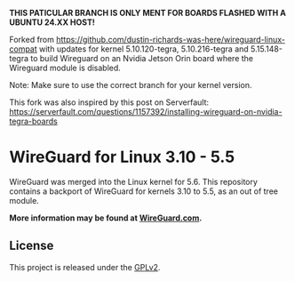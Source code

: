 __THIS PATICULAR BRANCH IS ONLY MENT FOR BOARDS FLASHED WITH A UBUNTU 24.XX HOST!__

Forked from https://github.com/dustin-richards-was-here/wireguard-linux-compat with updates for kernel 5.10.120-tegra, 5.10.216-tegra and 5.15.148-tegra to build Wireguard on an Nvidia Jetson Orin board where the Wireguard module is disabled.

Note: Make sure to use the correct branch for your kernel version.

This fork was also inspired by this post on Serverfault: https://serverfault.com/questions/1157392/installing-wireguard-on-nvidia-tegra-boards

# WireGuard for Linux 3.10 - 5.5

WireGuard was merged into the Linux kernel for 5.6. This repository contains a backport of WireGuard for kernels 3.10 to 5.5, as an out of tree module.

**More information may be found at [WireGuard.com](https://www.wireguard.com/).**

## License

This project is released under the [GPLv2](COPYING).
